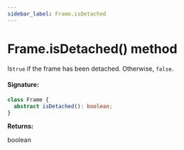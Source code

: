 ```yaml
---
sidebar_label: Frame.isDetached
---
```


# Frame.isDetached() method

Is`true` if the frame has been detached. Otherwise, `false`.

#### Signature:

```typescript
class Frame {
  abstract isDetached(): boolean;
}
```

**Returns:**

boolean
